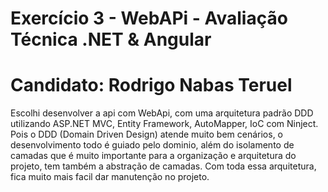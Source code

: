 # Exercício 3 - WebAPi - Avaliação Técnica .NET & Angular
# Candidato: Rodrigo Nabas Teruel

Escolhi desenvolver a api com WebApi, com uma arquitetura padrão DDD utilizando ASP.NET MVC, Entity Framework, AutoMapper, IoC com Ninject. Pois o DDD (Domain Driven Design) atende muito bem cenários, o desenvolvimento todo é guiado pelo dominio, além do isolamento de camadas que é muito importante para a organização e arquitetura do projeto, tem também a abstração de camadas.
Com toda essa arquitetura, fica muito mais facil dar manutenção no projeto.
